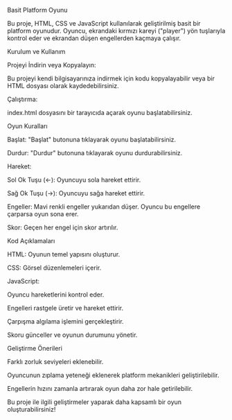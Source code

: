 Basit Platform Oyunu

Bu proje, HTML, CSS ve JavaScript kullanılarak geliştirilmiş basit bir platform oyunudur. Oyuncu, ekrandaki kırmızı kareyi ("player") yön tuşlarıyla kontrol eder ve ekrandan düşen engellerden kaçmaya çalışır.

Kurulum ve Kullanım

Projeyi İndirin veya Kopyalayın:

Bu projeyi kendi bilgisayarınıza indirmek için kodu kopyalayabilir veya bir HTML dosyası olarak kaydedebilirsiniz.

Çalıştırma:

index.html dosyasını bir tarayıcıda açarak oyunu başlatabilirsiniz.

Oyun Kuralları

Başlat: "Başlat" butonuna tıklayarak oyunu başlatabilirsiniz.

Durdur: "Durdur" butonuna tıklayarak oyunu durdurabilirsiniz.

Hareket:

Sol Ok Tuşu (←): Oyuncuyu sola hareket ettirir.

Sağ Ok Tuşu (→): Oyuncuyu sağa hareket ettirir.

Engeller: Mavi renkli engeller yukarıdan düşer. Oyuncu bu engellere çarparsa oyun sona erer.

Skor: Geçen her engel için skor artırılır.

Kod Açıklamaları

HTML: Oyunun temel yapısını oluşturur.

CSS: Görsel düzenlemeleri içerir.

JavaScript:

Oyuncu hareketlerini kontrol eder.

Engelleri rastgele üretir ve hareket ettirir.

Çarpışma algılama işlemini gerçekleştirir.

Skoru günceller ve oyunun durumunu yönetir.

Geliştirme Önerileri

Farklı zorluk seviyeleri eklenebilir.

Oyuncunun zıplama yeteneği eklenerek platform mekanikleri geliştirilebilir.

Engellerin hızını zamanla artırarak oyun daha zor hale getirilebilir.

Bu proje ile ilgili geliştirmeler yaparak daha kapsamlı bir oyun oluşturabilirsiniz! 
